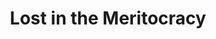 ---
layout: projectPageNew
title: Lost in the Meritocracy
year: 2015
medium: book design
paragraphs:
 - text: |
     A chapbook designed in Yale’s Typography I studio class.<br/><br/>
 - text: |
     Photo credits: <a class="underlined" href="http://katelynrebelo.com/" target="__blank">Katelyn Rebelo</a>
images:
 - url: https://cortex.persona.co/w/2378/q/67/i/a8fa0d87e118798faf82ea3bd56d6c98b933781c3cc75e9b7e50026b0a6b09b0/IMG_1074.jpg
   description:
 - url: https://cortex.persona.co/w/2373/q/67/i/f09dc5cb9a1c5768e886b61e1f38dded55e24522d5e838874b63c32c47a07a5e/IMG_1265.jpg
   description: 
 - url: https://cortex.persona.co/w/2391/q/67/i/054b569f08acf6092b5b9d6281b68533a610d10864318db1e11372a88964e32b/IMG_1293.jpg
   description:
 - url: https://cortex.persona.co/w/1837/q/67/i/4eb1c33a6b20ae2e3b15684665e2162c78d58d48f869ec0a660807007d67ffa1/IMG_1062.jpg
   description: 
---